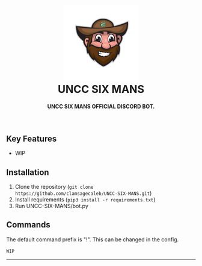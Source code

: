 <h1 align="center">
  <br>
    <img src="https://raw.githubusercontent.com/ClamSageCaleb/UNCC-SIX-MANS/master/media/norm.gif" alt="Character Selector" width="200">
  <br>
    UNCC SIX MANS
  <br>
</h1>

<h4 align="center">UNCC SIX MANS OFFICIAL DISCORD BOT.</h4>
<br>

## Key Features

* WIP 

## Installation

1. Clone the repository (```git clone https://github.com/clamsagecaleb/UNCC-SIX-MANS.git```)
2. Install requirements (```pip3 install -r requirements.txt```)
3. Run UNCC-SIX-MANS/bot.py

## Commands

The default command prefix is "!". This can be changed in the config.
```
WIP
```

---
